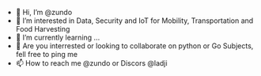 - 👋 Hi, I’m @zundo
- 👀 I’m interested in Data, Security and IoT for Mobility, Transportation and Food Harvesting
- 🌱 I’m currently learning ...
- 💞️ Are you interrested or looking to collaborate on python or Go Subjects, fell free to ping me
- 📫 How to reach me @zundo or Discors @ladji

